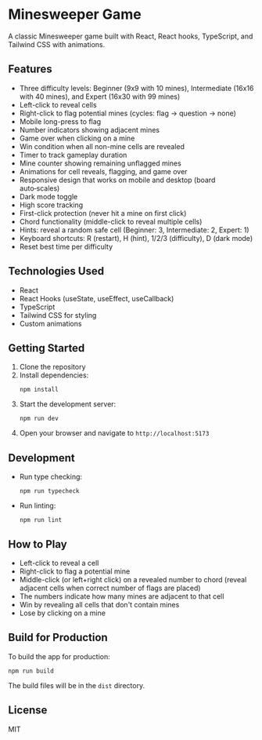 # Minesweeper Game

A classic Minesweeper game built with React, React hooks, TypeScript, and Tailwind CSS with animations.

## Features

- Three difficulty levels: Beginner (9x9 with 10 mines), Intermediate (16x16 with 40 mines), and Expert (16x30 with 99 mines)
- Left-click to reveal cells
- Right-click to flag potential mines (cycles: flag → question → none)
- Mobile long-press to flag
- Number indicators showing adjacent mines
- Game over when clicking on a mine
- Win condition when all non-mine cells are revealed
- Timer to track gameplay duration
- Mine counter showing remaining unflagged mines
- Animations for cell reveals, flagging, and game over
- Responsive design that works on mobile and desktop (board auto‑scales)
- Dark mode toggle
- High score tracking
- First-click protection (never hit a mine on first click)
- Chord functionality (middle-click to reveal multiple cells)
- Hints: reveal a random safe cell (Beginner: 3, Intermediate: 2, Expert: 1)
- Keyboard shortcuts: R (restart), H (hint), 1/2/3 (difficulty), D (dark mode)
- Reset best time per difficulty

## Technologies Used

- React
- React Hooks (useState, useEffect, useCallback)
- TypeScript
- Tailwind CSS for styling
- Custom animations

## Getting Started

1. Clone the repository
2. Install dependencies:
   ```
   npm install
   ```
3. Start the development server:
   ```
   npm run dev
   ```
4. Open your browser and navigate to `http://localhost:5173`

## Development

- Run type checking:
  ```
  npm run typecheck
  ```
- Run linting:
  ```
  npm run lint
  ```

## How to Play

- Left-click to reveal a cell
- Right-click to flag a potential mine
- Middle-click (or left+right click) on a revealed number to chord (reveal adjacent cells when correct number of flags are placed)
- The numbers indicate how many mines are adjacent to that cell
- Win by revealing all cells that don't contain mines
- Lose by clicking on a mine

## Build for Production

To build the app for production:

```
npm run build
```

The build files will be in the `dist` directory.

## License

MIT
